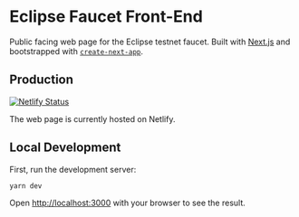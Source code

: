 # Eclipse Faucet Front-End

Public facing web page for the Eclipse testnet faucet. Built with [Next.js](https://nextjs.org/)
and bootstrapped with [`create-next-app`](https://github.com/vercel/next.js/tree/canary/packages/create-next-app).

## Production

[![Netlify Status](https://api.netlify.com/api/v1/badges/aab66f7d-f7f2-4704-86ef-7f8c31bc576e/deploy-status)](https://app.netlify.com/sites/peppy-wisp-ae370f/deploys)

The web page is currently hosted on Netlify.

## Local Development

First, run the development server:

```bash
yarn dev
```

Open [http://localhost:3000](http://localhost:3000) with your browser to see the result.
